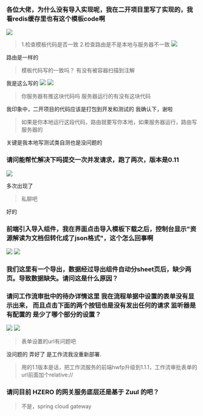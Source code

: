 ### 各位大佬，为什么没有导入实现呢，我在二开项目里写了实现的，我看redis缓存里也有这个模板code啊

![](https://img2018.cnblogs.com/blog/1231979/202001/1231979-20200105210047858-328416045.png)

>1.检查模板代码是否一致
>2.检查路由是不是本地与服务器不一致
![](https://img2018.cnblogs.com/blog/1231979/202001/1231979-20200105210115331-1845301996.png)

路由是一样的

>模板代码写的一致吗？  有没有被容器扫描到注解

我是这么写的
![](https://img2018.cnblogs.com/blog/1231979/202001/1231979-20200105210205176-1110857614.png)
![](https://img2018.cnblogs.com/blog/1231979/202001/1231979-20200105210211105-533038816.png)


>你服务器有推这块代码吗  服务器运行的有没有这块代码

我印象中，二开项目的代码应该是打包到开发和测试的
我确认下，谢啦

>如果是你本地运行这段代码，路由就要写你本地，如果服务器运行，路由写服务器的

关键是我本地写测试类自测也是没问题的


### 请问能帮忙解决下吗提交一次并发请求，跑了两次，版本是0.11
![](https://img2018.cnblogs.com/blog/1231979/202001/1231979-20200105210359670-423999363.png)

多次出现了

>私聊吧

好的


### 前端引入导入组件，我在界面点击导入模板下载之后，控制台显示"资源解读为文档但转化成了json格式"，这个怎么回事啊
![](https://img2018.cnblogs.com/blog/1231979/202001/1231979-20200105210430700-801871711.png)
![](https://img2018.cnblogs.com/blog/1231979/202001/1231979-20200105210445293-140089931.png)


### 我们这里有一个导出，数据经过导出组件自动分sheet页后，缺少两页。导致数据缺失。请问这是什么原因？



### 请问工作流审批中的待办详情这里  我在流程单据中设置的表单没有显示出来， 而且点击下面的两个按钮也是没有发出任何的请求   监听器是有配置的  是少了哪个部分的设置？
![](https://img2018.cnblogs.com/blog/1231979/202001/1231979-20200105210510717-189964571.png)
![](https://img2018.cnblogs.com/blog/1231979/202001/1231979-20200105210522742-1209325193.png)

>表单设置的url有问题吧

没问题的   弄好了  是工作流我没重新部署.

>用的1.1版本是话，把工作流服务的前端hwfp升级到1.1.1，工作流审批表单的url前面加个relative://



### 请问目前 HZERO 的网关服务底层还是基于 Zuul 的吧？ 

>不是，spring cloud gateway

